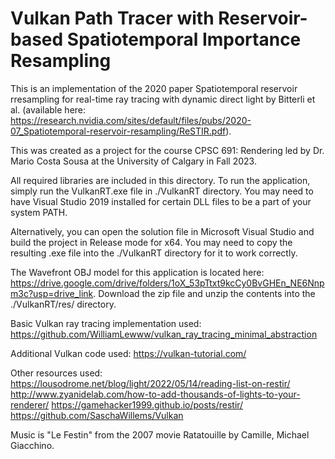 # Vulkan Path Tracer with Reservoir-based Spatiotemporal Importance Resampling

This is an implementation of the 2020 paper Spatiotemporal reservoir rresampling for real-time ray tracing with dynamic direct light by Bitterli et al. (available here: https://research.nvidia.com/sites/default/files/pubs/2020-07_Spatiotemporal-reservoir-resampling/ReSTIR.pdf).

This was created as a project for the course CPSC 691: Rendering led by Dr. Mario Costa Sousa at the University of Calgary in Fall 2023.

All required libraries are included in this directory. To run the application, simply run the VulkanRT.exe file in ./VulkanRT directory. You may need to have Visual Studio 2019 installed for certain DLL files to be a part of your system PATH.

Alternatively, you can open the solution file in Microsoft Visual Studio and build the project in Release mode for x64. You may need to copy the resulting .exe file into the ./VulkanRT directory for it to work correctly.

The Wavefront OBJ model for this application is located here: https://drive.google.com/drive/folders/1oX_53pTtxt9kcCy0BvGHEn_NE6Nnpm3c?usp=drive_link. Download the zip file and unzip the contents into the ./VulkanRT/res/ directory.

Basic Vulkan ray tracing implementation used:
    https://github.com/WilliamLewww/vulkan_ray_tracing_minimal_abstraction

Additional Vulkan code used:
    https://vulkan-tutorial.com/

Other resources used:
    https://lousodrome.net/blog/light/2022/05/14/reading-list-on-restir/
    http://www.zyanidelab.com/how-to-add-thousands-of-lights-to-your-renderer/
    https://gamehacker1999.github.io/posts/restir/
    https://github.com/SaschaWillems/Vulkan

Music is "Le Festin" from the 2007 movie Ratatouille by Camille, Michael Giacchino.